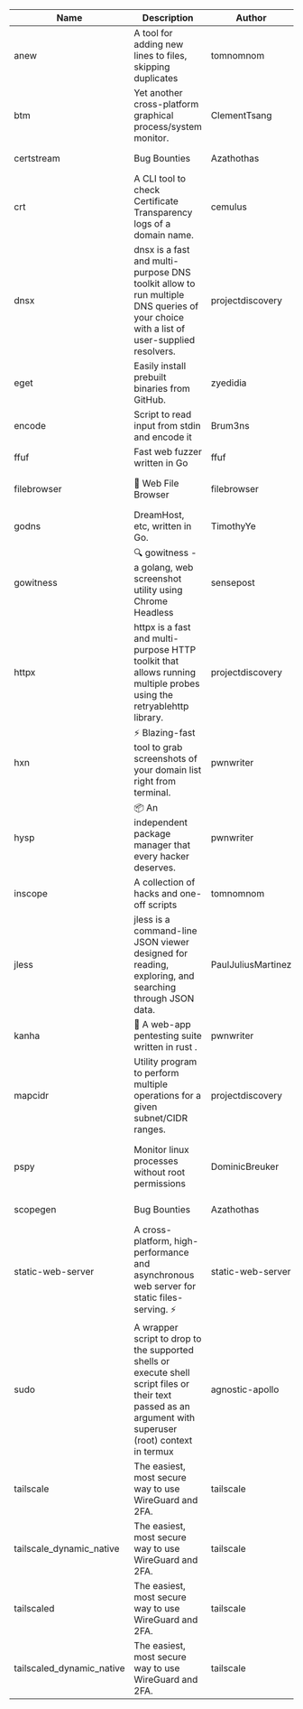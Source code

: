 | Name | Description | Author | Repository | Stars | Version | Updated | Size | SHA256SUM | B3SUM | Source | Language | License |
| ---- | ----------- | ------ | ---------- | ----- | ------- | ------- | ---- | --- | ------ | --------|-------- | ------- |
| anew | A tool for adding new lines to files, skipping duplicates | tomnomnom | [https://github.com/tomnomnom/anew](https://github.com/tomnomnom/anew) | 1121 | v0.1.1 | 2022-03-15T22:35:31Z | 1.41 MB | d1054f63493688029629b5ffbffb9ee57ffe912b4169a313784f506ca52c1d9f | b4d7d36fb3df65928832277d958dab767c6c6fad60f5c513551f10a8fc742e55 | https://raw.githubusercontent.com/Azathothas/Toolpacks/main/aarch64_arm64_v8a_Android/anew | Go | MIT License |
| btm | Yet another cross-platform graphical process/system monitor. | ClementTsang | [https://github.com/ClementTsang/bottom](https://github.com/ClementTsang/bottom) | 8281 | 0.9.6 | 2023-08-27T01:43:44Z | 3.10 MB | 8524a3fc73a66e51158634e666b590277eed63850a6c724e2d3be92bc907df82 | cc220296db4be3f0968992dbab403efb95063c76f058b618ce3c1c599322ef8f | https://raw.githubusercontent.com/Azathothas/Toolpacks/main/aarch64_arm64_v8a_Android/btm | Rust | MIT License |
| certstream |  Bug Bounties | Azathothas | [https://github.com/Azathothas/Arsenal](https://github.com/Azathothas/Arsenal) | 14 | null |  | 4.54 MB | 3e17b37e1bb00490e8df500535a5a861d731bb51d5d6ffc124f7f3d567a4ca4b | a56f0e34858ff2fb1bc3432955bbbc7f4ffa26dfa1242c20adfac3e3914b016f | https://raw.githubusercontent.com/Azathothas/Toolpacks/main/aarch64_arm64_v8a_Android/certstream | Shell | null |
| crt | A CLI tool to check Certificate Transparency logs of a domain name. | cemulus | [https://github.com/cemulus/crt](https://github.com/cemulus/crt) | 64 | v0.1.0 | 2022-03-08T21:41:54Z | 4.63 MB | 1c697e119bdb2675db7eedfe80b3db3a99ba590efd8e71d737766b6665f322ac | d7cf990143e21f104020f3f4e99ac5f6ade1dea9b7818b8aa9c3e959903ce70a | https://raw.githubusercontent.com/Azathothas/Toolpacks/main/aarch64_arm64_v8a_Android/crt | Go | Apache License 2.0 |
| dnsx | dnsx is a fast and multi-purpose DNS toolkit allow to run multiple DNS queries of your choice with a list of user-supplied resolvers. | projectdiscovery | [https://github.com/projectdiscovery/dnsx](https://github.com/projectdiscovery/dnsx) | 1836 | v1.1.6 | 2023-11-11T19:20:44Z | 25.01 MB | d7c8c6543a83d8d15cd19e0c13fc743fdbdb7521186984107272e3590d65c001 | 9f4ac3a99cf4d21d99206b77bef92d9c2729dc119f2b42dae24b8d3bb95aaf3f | https://raw.githubusercontent.com/Azathothas/Toolpacks/main/aarch64_arm64_v8a_Android/dnsx | Go | MIT License |
| eget | Easily install prebuilt binaries from GitHub. | zyedidia | [https://github.com/zyedidia/eget](https://github.com/zyedidia/eget) | 664 | v1.3.3 | 2023-02-22T05:15:46Z | 6.49 MB | e7fd1de679504f9767981ca1d882c10639725e5454d1cdc22e58339bce176549 | bdc0125b3e9744ccaf8440441d1bd7306a9a9cdb298d7a6ef416edeb245bbfa9 | https://raw.githubusercontent.com/Azathothas/Toolpacks/main/aarch64_arm64_v8a_Android/eget | Go | MIT License |
| encode | Script to read input from stdin and encode it | Brum3ns | [https://github.com/Brum3ns/encode](https://github.com/Brum3ns/encode) | 18 | null |  | 2.49 MB | 5818e0fe3e80be32d130affdccfb30f142d28c18ee0ea438083df47555936bb7 | 150ff4c17daabd4788aecc20ff00d9a5837b2e16e69f0a64ed4c15dd9ed6022c | https://raw.githubusercontent.com/Azathothas/Toolpacks/main/aarch64_arm64_v8a_Android/encode | Go | MIT License |
| ffuf | Fast web fuzzer written in Go | ffuf | [https://github.com/ffuf/ffuf](https://github.com/ffuf/ffuf) | 10832 | v2.1.0 | 2023-09-16T12:23:19Z | 8.18 MB | e98a7e95187e19f6dcef2d668b341e860708568fcc3c54a7df0c052107d9570a | c92d50238778e33be8ab3a6b8f163e96a9f2c0f0d362c8aa5c034480cb5f4874 | https://raw.githubusercontent.com/Azathothas/Toolpacks/main/aarch64_arm64_v8a_Android/ffuf | Go | MIT License |
| filebrowser | 📂 Web File Browser | filebrowser | [https://github.com/filebrowser/filebrowser](https://github.com/filebrowser/filebrowser) | 22348 | v2.27.0 | 2024-01-02T14:38:37Z | 13.29 MB | 8eea00083f2d97201fcec12202362da500c2f7f38e3e2fb563b37171090629cd | 6b64cc383414a6842a2351263ea433553ad8b832d559e620d8f23256122dd8eb | https://raw.githubusercontent.com/Azathothas/Toolpacks/main/aarch64_arm64_v8a_Android/filebrowser | Go | Apache License 2.0 |
| godns |  DreamHost, etc, written in Go. | TimothyYe | [https://github.com/TimothyYe/godns](https://github.com/TimothyYe/godns) | 1392 | v3.0.5 | 2024-01-05T15:35:43Z | 11.81 MB | 0a70625dffd8c512a149a861bf5c225491655d1767b2dcefa254664d58afd056 | 311e51caabea46be94b66752ed7cae849093477840bf6f5dd80baefe1e1261a1 | https://raw.githubusercontent.com/Azathothas/Toolpacks/main/aarch64_arm64_v8a_Android/godns | Go | Apache License 2.0 |
| gowitness | 🔍 gowitness - a golang, web screenshot utility using Chrome Headless | sensepost | [https://github.com/sensepost/gowitness](https://github.com/sensepost/gowitness) | 2542 | 2.5.1 | 2023-10-29T11:11:30Z | 25.96 MB | feca637a4ca6b1b5b3b7bf5ee4fa62849eb97584585f404d8109e3cf0ce38ae3 | 2be6519fb3d66dd142510c3ecc76e01ec98cc44c1995ae1f02067804e80d6ca8 | https://raw.githubusercontent.com/Azathothas/Toolpacks/main/aarch64_arm64_v8a_Android/gowitness | Go | GNU General Public License v3.0 |
| httpx | httpx is a fast and multi-purpose HTTP toolkit that allows running multiple probes using the retryablehttp library. | projectdiscovery | [https://github.com/projectdiscovery/httpx](https://github.com/projectdiscovery/httpx) | 6381 | v1.3.8 | 2024-01-15T23:02:18Z | 39.96 MB | 1c16970d32b329b713e56b3f61e9b4d136f788dbfc0527d00bd4e9588d85588b | 998f534499e7fc09d205f473be7ccd0f4cead99470c2d8b44339148223fe701b | https://raw.githubusercontent.com/Azathothas/Toolpacks/main/aarch64_arm64_v8a_Android/httpx | Go | MIT License |
| hxn | ⚡ Blazing-fast tool to grab screenshots of your domain list right from terminal. | pwnwriter | [https://github.com/pwnwriter/haylxon](https://github.com/pwnwriter/haylxon) | 352 | v0.1.10 | 2024-01-09T15:11:15Z | 5.94 MB | 91033d9bd34fc2609aa7572c9274bffcbba935e8b738d21901fc08c7dd8b8179 | 669b1d80c5da1cca3c7d32ed49d4221c23406ab5d532821135be48e979e77d50 | https://raw.githubusercontent.com/Azathothas/Toolpacks/main/aarch64_arm64_v8a_Android/hxn | Rust | MIT License |
| hysp | 📦 An independent package manager that every hacker deserves. | pwnwriter | [https://github.com/pwnwriter/hysp](https://github.com/pwnwriter/hysp) | 394 | v0.1.2 | 2023-12-13T15:03:18Z | 3.25 MB | d12c428024a335daeacd6b391134318512ee99bca5ae65d01d65fe6c6438d3d2 | 85115b09505d14688674c1902a7bbe4728e54c570f44584a97033ccc886a0188 | https://raw.githubusercontent.com/Azathothas/Toolpacks/main/aarch64_arm64_v8a_Android/hysp | Rust | MIT License |
| inscope | A collection of hacks and one-off scripts | tomnomnom | [https://github.com/tomnomnom/hacks](https://github.com/tomnomnom/hacks) | 1988 | null |  | 1.79 MB | 7e64b199e7a2d6bae9485994fe30ef3b5a59f974585c15ac30ee27962d08d3df | 65806ce1f143795bc8c073666ef96121fb7764848be5e54a4f4670d48b01c3de | https://raw.githubusercontent.com/Azathothas/Toolpacks/main/aarch64_arm64_v8a_Android/inscope | Go | null |
| jless | jless is a command-line JSON viewer designed for reading, exploring, and searching through JSON data. | PaulJuliusMartinez | [https://github.com/PaulJuliusMartinez/jless](https://github.com/PaulJuliusMartinez/jless) | 4321 | v0.9.0 | 2023-07-17T02:51:34Z | 1.74 MB | f95b2c666fcc770a829cc241b7ad2631bc41258d8afd9a9a0f5115635279098a | e54b6f5027f01876c0d6cff993c6e75a0be33eec0242601e2b969536ee99a627 | https://raw.githubusercontent.com/Azathothas/Toolpacks/main/aarch64_arm64_v8a_Android/jless | Rust | MIT License |
| kanha | 🦚 A web-app pentesting suite written in rust . | pwnwriter | [https://github.com/pwnwriter/kanha](https://github.com/pwnwriter/kanha) | 234 | v-v0.1.2 | 2023-10-17T16:42:52Z | 2.77 MB | e98b78edc697919a405311f1b4b317ffe0b6a6917eca32effa3c998529e29e4f | 16f9c9f6e31758be0255755f8066c843702e7c8a92383919b8760a116bfb5aff | https://raw.githubusercontent.com/Azathothas/Toolpacks/main/aarch64_arm64_v8a_Android/kanha | Rust | MIT License |
| mapcidr | Utility program to perform multiple operations for a given subnet/CIDR ranges. | projectdiscovery | [https://github.com/projectdiscovery/mapcidr](https://github.com/projectdiscovery/mapcidr) | 879 | v1.1.16 | 2023-11-23T07:59:56Z | 22.31 MB | 97a94572ff4f5fc4f962b2afbefbad88fbffaa2d2b064065209e01178cf547ee | 40d34f00b60be25b8d45c5c193364fdee65549c6bd1489440bcf6d72a53d0624 | https://raw.githubusercontent.com/Azathothas/Toolpacks/main/aarch64_arm64_v8a_Android/mapcidr | Go | MIT License |
| pspy | Monitor linux processes without root permissions | DominicBreuker | [https://github.com/DominicBreuker/pspy](https://github.com/DominicBreuker/pspy) | 4339 | v1.2.1 | 2023-01-17T21:10:08Z | 3.48 MB | 29b51149480e647b959029e428b52be96e2697d140682423e5ee42e4e11f5862 | 04b2a2f3aeddbd4a3ac24f646327d1c5dc5cd32ba398c23ebb9e45db9e157f3a | https://raw.githubusercontent.com/Azathothas/Toolpacks/main/aarch64_arm64_v8a_Android/pspy | Go | GNU General Public License v3.0 |
| scopegen |  Bug Bounties | Azathothas | [https://github.com/Azathothas/Arsenal](https://github.com/Azathothas/Arsenal) | 14 | null |  | 1.54 MB | 48a20a0ea45230eea57cd39fa76c0ab3a57b90f1d05e1985755aeb572dbff339 | 0b64b2daa3ccea394e83bb845f2a1159d2dfbfddbc8328ef4341b5b4d314a561 | https://raw.githubusercontent.com/Azathothas/Toolpacks/main/aarch64_arm64_v8a_Android/scopegen | Shell | null |
| static-web-server | A cross-platform, high-performance and asynchronous web server for static files-serving. ⚡ | static-web-server | [https://github.com/static-web-server/static-web-server](https://github.com/static-web-server/static-web-server) | 987 | v2.24.2 | 2023-12-28T17:38:30Z | 6.44 MB | b91c0be5c541d063ef553aeac152f2c553a22bfd26e1d9da736e4bcd6c3299d5 | b81d7d2f8f24eccd2eb58d3ed59d3fdae47075101c03e692c53ac2b4eb5023f5 | https://raw.githubusercontent.com/Azathothas/Toolpacks/main/aarch64_arm64_v8a_Android/static-web-server | Rust | Apache License 2.0 |
| sudo | A wrapper script to drop to the supported shells or execute shell script files or their text passed as an argument with superuser (root) context in termux | agnostic-apollo | [https://github.com/agnostic-apollo/sudo](https://github.com/agnostic-apollo/sudo) | 65 | v0.2.0 | 2021-04-10T21:03:11Z | 0.24 MB | 9e56787b3ca489a9eb9e3a64f54944aa92c728d18576972ef7ef6bb10ca6462c | 261a7ec6cf5ed2fbc82f8128f2583eda7faeb8939b9e08143046f0b046e504ae | https://raw.githubusercontent.com/Azathothas/Toolpacks/main/aarch64_arm64_v8a_Android/sudo | Shell | MIT License |
| tailscale | The easiest, most secure way to use WireGuard and 2FA. | tailscale | [https://github.com/tailscale/tailscale](https://github.com/tailscale/tailscale) | 15086 | v1.58.0 | 2024-01-18T21:39:08Z | 10.42 MB | a9c91ac7e8240ca11b72169e07a3c914e7c1479086a38905c8f903452d09dae8 | 5fd66b16ac82a695aac41c7f710f9a9f7946368114021e61968c8164d2770a24 | https://raw.githubusercontent.com/Azathothas/Toolpacks/main/aarch64_arm64_v8a_Android/tailscale | Go | BSD 3-Clause New or Revised License |
| tailscale_dynamic_native | The easiest, most secure way to use WireGuard and 2FA. | tailscale | [https://github.com/tailscale/tailscale](https://github.com/tailscale/tailscale) | 15086 | v1.58.0 | 2024-01-18T21:39:08Z | 10.75 MB | 28911f337be748736bb8b46a7ea607ac139748be5747979bccd6fb0657358400 | 11288f62e0daaf1651d7587de0a9c42f7b348aa968f92a8f8623dea4ca5aa9a2 | https://raw.githubusercontent.com/Azathothas/Toolpacks/main/aarch64_arm64_v8a_Android/tailscale_dynamic_native | Go | BSD 3-Clause New or Revised License |
| tailscaled | The easiest, most secure way to use WireGuard and 2FA. | tailscale | [https://github.com/tailscale/tailscale](https://github.com/tailscale/tailscale) | 15086 | v1.58.0 | 2024-01-18T21:39:08Z | 19.53 MB | c2d8796ca33a2e2b8ae2218e8950ed548eb336c3f1c7d658a74a3ddf9045b642 | 445c19ff6aa6d77e201f9ff7a5660a2069425dc4547bd7c5085b065672aff85e | https://raw.githubusercontent.com/Azathothas/Toolpacks/main/aarch64_arm64_v8a_Android/tailscaled | Go | BSD 3-Clause New or Revised License |
| tailscaled_dynamic_native | The easiest, most secure way to use WireGuard and 2FA. | tailscale | [https://github.com/tailscale/tailscale](https://github.com/tailscale/tailscale) | 15086 | v1.58.0 | 2024-01-18T21:39:08Z | 20.66 MB | 5d87a8c7711acd72693251aeef6febbb5922fef6663d702f8789fcb9d685cf0e | 72456695fd6476260ab6d946b5232f3b73d44a2225aae553ebf9883ea2a4c88f | https://raw.githubusercontent.com/Azathothas/Toolpacks/main/aarch64_arm64_v8a_Android/tailscaled_dynamic_native | Go | BSD 3-Clause New or Revised License |
